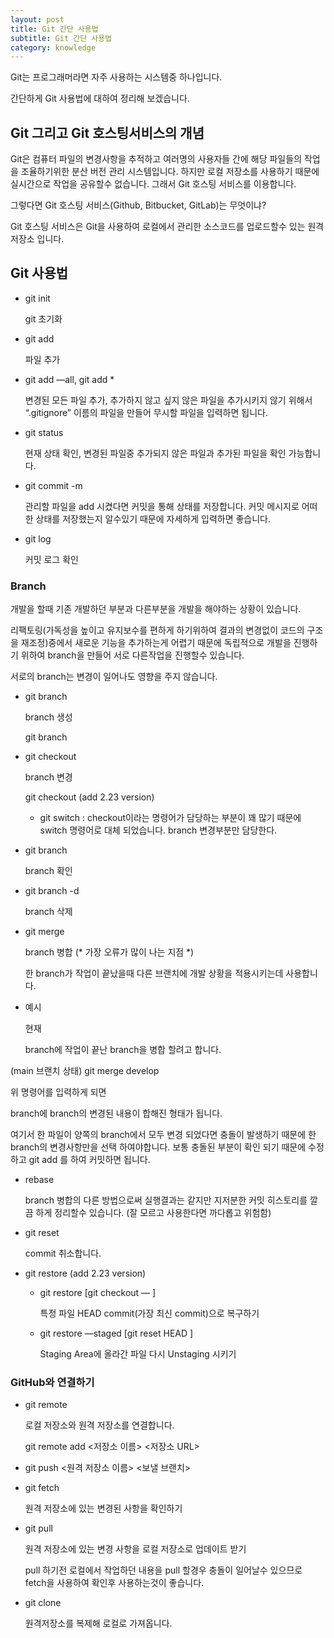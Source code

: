 ```yaml
---
layout: post
title: Git 간단 사용법
subtitle: Git 간단 사용법
category: knowledge
---
```


Git는 프로그래머라면 자주 사용하는 시스템중 하나입니다. 

간단하게 Git 사용법에 대하여 정리해 보겠습니다.

## Git 그리고 Git 호스팅서비스의 개념

Git은 컴퓨터 파일의 변경사항을 추적하고 여러명의 사용자들 간에 해당 파일들의 작업을 조율하기위한 분산 버전 관리 시스템입니다. 하지만 로컬 저장소를 사용하기 때문에 실시간으로 작업을 공유할수 없습니다. 그래서 Git 호스팅 서비스를 이용합니다.

그렇다면 Git 호스팅 서비스(Github, Bitbucket, GitLab)는 무엇이냐?

Git 호스팅 서비스은 Git을 사용하여 로컬에서 관리한 소스코드를 업로드할수 있는 원격 저장소 입니다.

## Git 사용법

- git init

    git 초기화


- git add <file name>

    파일 추가


- git add —all, git add *

    변경된 모든 파일 추가, 추가하지 않고 싶지 않은 파일을 추가시키지 않기 위해서 “.gitignore” 이름의 파일을 만들어 무시할 파일을 입력하면 됩니다.


- git status

    현재 상태 확인, 변경된 파일중 추가되지 않은 파일과 추가된 파일을 확인 가능합니다.


- git commit -m <message>

    관리할 파일을 add 시켰다면 커밋을 통해 상태를 저장합니다. 커밋 메시지로 어떠한 상태를 저장했는지 알수있기 때문에 자세하게 입력하면 좋습니다.


- git log

    커밋 로그 확인


### Branch

개발을 할때 기존 개발하던 부분과 다른부분을 개발을 해야하는 상황이 있습니다.

리팩토링(가독성을 높이고 유지보수를 편하게 하기위하여 결과의 변경없이 코드의 구조을 재조정)중에서 새로운 기능을 추가하는게 어렵기 때문에 독립적으로 개발을 진행하기 위하여 branch을 만들어 서로 다른작업을 진행할수 있습니다.

서로의 branch는 변경이 일어나도 영향을 주지 않습니다.

- git branch

    branch 생성

    git branch <branch name>


- git checkout

    branch 변경

    git checkout <branch name>     (add 2.23 version)

    - git switch <branch name> : checkout이라는 명령어가 담당하는 부분이 꽤 많기 때문에 switch 명령어로 대체 되었습니다. branch 변경부분만 담당한다.


- git branch

    branch 확인


- git branch -d <branch name>

    branch 삭제


- git merge <branch name>

    branch 병합 (* 가장 오류가 많이 나는 지점 *)

    한 branch가 작업이 끝났을때 다른 브랜치에 개발 상황을 적용시키는데 사용합니다.

- 예시

    현재 <main> branch에 작업이 끝난 <develop> branch을 병합 할려고 합니다.


(main 브랜치 상태) git merge develop

위 명령어를 입력하게 되면 <main> branch에 <develop> branch의 변경된 내용이 합해진 형태가 됩니다.

여기서 한 파일이 양쪽의 branch에서 모두 변경 되었다면 충돌이 발생하기 때문에 한 branch의 변경사항만을 선택 하여야합니다. 보통 충돌된 부분이 확인 되기 때문에 수정하고 git add <file name>를 하여 커밋하면 됩니다.

- rebase

    branch 병합의 다른 방법으로써 실행결과는 같지만 지저분한 커밋 히스토리를 깔끔 하게 정리할수 있습니다. (잘 모르고 사용한다면 까다롭고 위험함)

- git reset

    commit 취소합니다.

- git restore        (add 2.23 version)
    - git restore <file name>                         [git checkout — <file name>]

        특정 파일 HEAD commit(가장 최신 commit)으로 복구하기

    - git restore —staged <file name>          [git reset HEAD <file name>]

        Staging Area에 올라간 파일 다시 Unstaging 시키기


### GitHub와 연결하기

- git remote

    로컬 저장소와 원격 저장소를 연결합니다.

    git remote add <저장소 이름> <저장소 URL>

- git push <원격 저장소 이름> <보낼 브랜치>

- git fetch

    원격 저장소에 있는 변경된 사항을 확인하기


- git pull

    원격 저장소에 있는 변경 사항을 로컬 저장소로 업데이트 받기

    pull 하기전 로컬에서 작업하던 내용을 pull 할경우 충돌이 일어날수 있으므로 fetch을 사용하여 확인후 사용하는것이 좋습니다.


- git clone

    원격저장소를 복제해 로컬로 가져옵니다.
